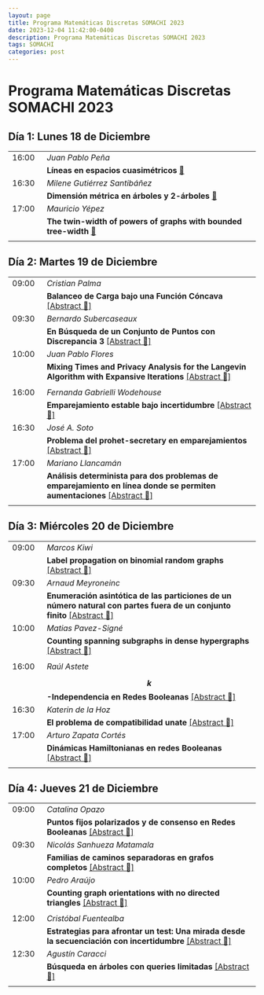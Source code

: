 ```yaml
---
layout: page
title: Programa Matemáticas Discretas SOMACHI 2023
date: 2023-12-04 11:42:00-0400
description: Programa Matemáticas Discretas SOMACHI 2023
tags: SOMACHI
categories: post
---
```


# Programa Matemáticas Discretas SOMACHI 2023

## Día 1:  Lunes 18 de Diciembre

| | |
|:-:|:- |
| 16:00&nbsp;&nbsp; | *Juan Pablo Peña* |
| | **Líneas en espacios cuasimétricos** [📄](https://amerino.cl/assets/pdf/somachi23/pena.pdf) |
| 16:30&nbsp;&nbsp; | *Milene Gutiérrez Santibáñez* |
| | **Dimensión métrica en árboles y 2-árboles** [📄](https://amerino.cl/assets/pdf/somachi23/gutierrez.pdf) |
| 17:00&nbsp;&nbsp; | *Mauricio Yépez* |
| | **The twin-width of powers of graphs with bounded tree-width** [📄](https://amerino.cl/assets/pdf/somachi23/yepez.pdf) |
| | |

## Día 2:  Martes 19 de Diciembre

| | |
|:-:|:- |
| 09:00&nbsp;&nbsp; | *Cristian Palma* |
| | **Balanceo de Carga bajo una Función Cóncava** [[Abstract 📄]](https://amerino.cl/assets/pdf/somachi23/palma.pdf) |
| 09:30&nbsp;&nbsp; | *Bernardo Subercaseaux* |
| | **En Búsqueda de un Conjunto de Puntos con Discrepancia 3** [[Abstract 📄]](https://amerino.cl/assets/pdf/somachi23/subercaseuax.pdf)  |
| 10:00&nbsp;&nbsp; | *Juan Pablo Flores* |
| | **Mixing Times and Privacy Analysis for the Langevin Algorithm with Expansive Iterations** [[Abstract 📄]](https://amerino.cl/assets/pdf/somachi23/flores.pdf)  |
| | |
| 16:00&nbsp;&nbsp; | *Fernanda Gabrielli Wodehouse* |
| | **Emparejamiento estable bajo incertidumbre** [[Abstract 📄]](https://amerino.cl/assets/pdf/somachi23/gabrielli.pdf) |
| 16:30&nbsp;&nbsp; | *José A. Soto* |
| | **Problema del prohet-secretary en emparejamientos** [[Abstract 📄]](https://amerino.cl/assets/pdf/somachi23/soto.pdf)  |
| 17:00&nbsp;&nbsp; | *Mariano Llancamán* |
| | **Análisis determinista para dos problemas de emparejamiento en línea donde se permiten aumentaciones** [[Abstract 📄]](https://amerino.cl/assets/pdf/somachi23/llancaman.pdf)  |
| | |

## Día 3:  Miércoles 20 de Diciembre

| | |
|:-:|:- |
| 09:00&nbsp;&nbsp; | *Marcos Kiwi* |
| | **Label propagation on binomial random graphs** [[Abstract 📄]](https://amerino.cl/assets/pdf/somachi23/kiwi.pdf)  |
| 09:30&nbsp;&nbsp; | *Arnaud Meyroneinc* |
| | **Enumeración asintótica de las particiones de un número natural con partes fuera de un conjunto finito** [[Abstract 📄]](https://amerino.cl/assets/pdf/somachi23/meyroneinc.pdf)  |
| 10:00&nbsp;&nbsp; | *Matias Pavez-Signé* |
| | **Counting spanning subgraphs in dense hypergraphs** [[Abstract 📄]](https://amerino.cl/assets/pdf/somachi23/pavez.pdf)  |
| | |
| 16:00&nbsp;&nbsp; | *Raúl Astete* |
| | **$$k$$-Independencia en Redes Booleanas** [[Abstract 📄]](https://amerino.cl/assets/pdf/somachi23/astete.pdf)  |
| 16:30&nbsp;&nbsp; | *Katerin de la Hoz* |
| | **El problema de compatibilidad unate** [[Abstract 📄]](https://amerino.cl/assets/pdf/somachi23/hoz.pdf)  |
| 17:00&nbsp;&nbsp; | *Arturo Zapata Cortés* |
| | **Dinámicas Hamiltonianas en redes Booleanas** [[Abstract 📄]](https://amerino.cl/assets/pdf/somachi23/zapata.pdf)  |
| | |

## Día 4: Jueves 21 de Diciembre

| | |
|:-:|:- |
| 09:00&nbsp;&nbsp; | *Catalina Opazo* |
| | **Puntos fijos polarizados y de consenso en Redes Booleanas** [[Abstract 📄]](https://amerino.cl/assets/pdf/somachi23/opazo.pdf)  |
| 09:30&nbsp;&nbsp; | *Nicolás Sanhueza Matamala* |
| | **Familias de caminos separadoras en grafos completos** [[Abstract 📄]](https://amerino.cl/assets/pdf/somachi23/sanhueza.pdf)  |
| 10:00&nbsp;&nbsp; | *Pedro Araújo* |
| | **Counting graph orientations with no directed triangles** [[Abstract 📄]](https://amerino.cl/assets/pdf/somachi23/araujo.pdf)  |
| | |
| 12:00&nbsp;&nbsp; | *Cristóbal Fuentealba* |
| | **Estrategias para afrontar un test: Una mirada desde la secuenciación con incertidumbre** [[Abstract 📄]](https://amerino.cl/assets/pdf/somachi23/fuentealba.pdf)  |
| 12:30&nbsp;&nbsp; | *Agustín Caracci* |
| | **Búsqueda en árboles con queries limitadas** [[Abstract 📄]](https://amerino.cl/assets/pdf/somachi23/caracci.pdf)  |
| | |